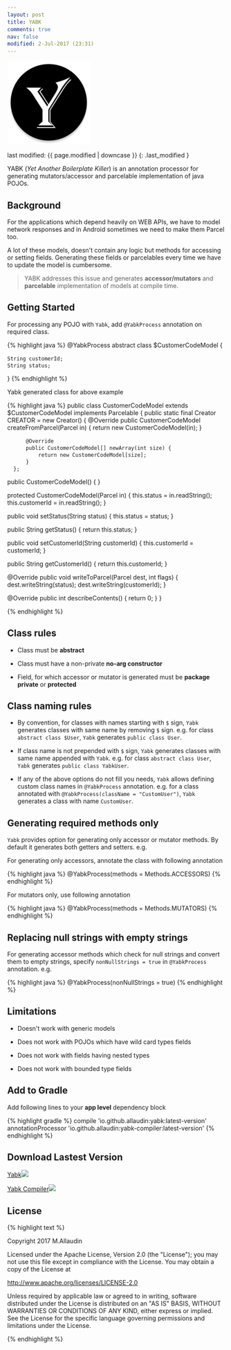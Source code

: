```yaml
---
layout: post
title: YABK
comments: true
nav: false
modified: 2-Jul-2017 (23:31)
---
```


<p>
    <img src="../assets/img/yabk_logo.png" id="oxp-logo">
</p>



last modified: {{ page.modified | downcase }} 
{: .last_modified }


YABK (*Yet Another Boilerplate Killer*) is an annotation processor for generating mutators/accessor and parcelable implementation of java POJOs. 

## Background

For the applications which depend heavily on WEB APIs, we have to model network responses and in Android sometimes we need to make them 
Parcel too. 

A lot of these models, doesn't contain any logic but methods for accessing or setting fields. Generating these fields or parcelables every time we have to update the model is cumbersome. 

> YABK addresses this issue and generates **accessor/mutators** and **parcelable** implementation of models at compile time.

## Getting Started

For processing any POJO with `Yabk`, add `@YabkProcess` annotation on required class.

{% highlight java %}
@YabkProcess
abstract class $CustomerCodeModel {

    String customerId;
    String status;

}
{% endhighlight %}

Yabk generated class for above example

{% highlight java %}
public class CustomerCodeModel extends $CustomerCodeModel implements Parcelable {
  public static final Creator<CustomerCodeModel> CREATOR = new Creator<CustomerCodeModel>() {
          @Override
          public CustomerCodeModel createFromParcel(Parcel in) {
              return new CustomerCodeModel(in);
          }

          @Override
          public CustomerCodeModel[] newArray(int size) {
              return new CustomerCodeModel[size];
          }
      };

  public CustomerCodeModel() {
  }

  protected CustomerCodeModel(Parcel in) {
    this.status = in.readString();
    this.customerId = in.readString();
  }

  public void setStatus(String status) {
    this.status = status;
  }

  public String getStatus() {
    return this.status;
  }

  public void setCustomerId(String customerId) {
    this.customerId = customerId;
  }

  public String getCustomerId() {
    return this.customerId;
  }

  @Override
  public void writeToParcel(Parcel dest, int flags) {
    dest.writeString(status);
    dest.writeString(customerId);
  }

  @Override
  public int describeContents() {
    return 0;
  }
}

{% endhighlight %}

## Class rules

- Class must be **abstract**

- Class must have a non-private **no-arg constructor**

- Field, for which accessor or mutator is generated must be **package private** or **protected**


## Class naming rules

- By convention, for classes with names starting with `$` sign, `Yabk` generates classes with same name by removing `$` sign. e.g.
for class `abstract class $User`, `Yabk` generates `public class User`.

- If class name is not prepended with `$` sign, `Yabk` generates classes with same name appended with `Yabk`. e.g.
for class `abstract class User`, `Yabk` generates `public class YabkUser`.

- If any of the above options do not fill you needs, `Yabk` allows defining custom class names in `@YabkProcess` annotation. e.g.
for a class annotated with `@YabkProcess(className = "CustomUser")`, `Yabk` generates a class with name `CustomUser`.

## Generating required methods only

`Yabk` provides option for generating only accessor or mutator methods. By default it generates both getters and setters. e.g.

For generating only accessors, annotate the class with following annotation

{% highlight java %}
@YabkProcess(methods = Methods.ACCESSORS)
{% endhighlight %}

For mutators only, use following annotation

{% highlight java %}
@YabkProcess(methods = Methods.MUTATORS)
{% endhighlight %}

## Replacing null strings with empty strings

For generating accessor methods which check for null strings and convert them to empty strings, specify `nonNullStrings = true` in `@YabkProcess` annotation. e.g. 

{% highlight java %}
@YabkProcess(nonNullStrings = true)
{% endhighlight %}

## Limitations

- Doesn't work with generic models

- Does not work with POJOs which have wild card types fields

- Does not work with fields having nested types

- Does not work with bounded type fields

## Add to Gradle

Add following lines to your **app level** dependency block

{% highlight gradle %}
compile  'io.github.allaudin:yabk:latest-version'
annotationProcessor  'io.github.allaudin:yabk-compiler:latest-version'
{% endhighlight %}

## Download Lastest Version

<a href='https://bintray.com/mallaudin/android/yabk/_latestVersion'>Yabk<img src='https://api.bintray.com/packages/mallaudin/android/yabk/images/download.svg' id="download"></a>

<a href='https://bintray.com/mallaudin/android/yabk-compiler/_latestVersion'>Yabk Compiler<img src='https://api.bintray.com/packages/mallaudin/android/yabk-compiler/images/download.svg' id="download"></a>

## License

{% highlight text %}

Copyright 2017 M.Allaudin

Licensed under the Apache License, Version 2.0 (the "License");
you may not use this file except in compliance with the License.
You may obtain a copy of the License at

   http://www.apache.org/licenses/LICENSE-2.0

Unless required by applicable law or agreed to in writing, software
distributed under the License is distributed on an "AS IS" BASIS,
WITHOUT WARRANTIES OR CONDITIONS OF ANY KIND, either express or implied.
See the License for the specific language governing permissions and
limitations under the License.

{% endhighlight %}